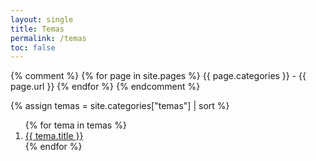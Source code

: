 ```yaml
---
layout: single
title: Temas
permalink: /temas
toc: false
---
```


{% comment %}
{% for page in site.pages %}
{{ page.categories }} - {{ page.url }}
{% endfor %}
{% endcomment %}

{% assign temas = site.categories["temas"] | sort %}
<ol>
  {% for tema in temas %}
<li><a href="{{site.baseurl}}{{tema.url}}" title="{{ tema.hover }}">{{ tema.title }}</a></li>
  {% endfor %}
</ol>


